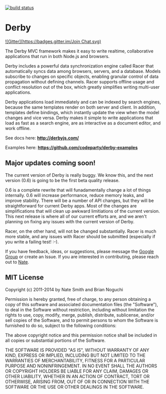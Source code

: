[![build status](https://secure.travis-ci.org/codeparty/derby.png)](http://travis-ci.org/codeparty/derby)

# Derby
[![Gitter](https://badges.gitter.im/Join Chat.svg)](https://gitter.im/james-bay/derby?utm_source=badge&utm_medium=badge&utm_campaign=pr-badge&utm_content=badge)

The Derby MVC framework makes it easy to write realtime, collaborative applications that run in both Node.js and browsers.

Derby includes a powerful data synchronization engine called Racer that automatically syncs data among browsers, servers, and a database. Models subscribe to changes on specific objects, enabling granular control of data propagation without defining channels. Racer supports offline usage and conflict resolution out of the box, which greatly simplifies writing multi-user applications.

Derby applications load immediately and can be indexed by search engines, because the same templates render on both server and client. In addition, templates define bindings, which instantly update the view when the model changes and vice versa. Derby makes it simple to write applications that load as fast as a search engine, are as interactive as a document editor, and work offline.

See docs here: **http://derbyjs.com/**

Examples here: **https://github.com/codeparty/derby-examples**

## Major updates coming soon!

The current version of Derby is really buggy. We know this, and the next version (0.6) is going to be the first beta quality release.

0.6 is a complete rewrite that will funadamentally change a lot of things internally. 0.6 will increase performance, reduce memory leaks, and improve stability. There will be a number of API changes, but they will be straightforward for current Derby apps. Most of the changes are simplifications that will clean up awkward limitiations of the current version. This next release is where all of our current efforts are, and we aren't planning on fixing any issues with the current version of Derby.

Racer, on the other hand, will not be changed substantially. Racer is much more stable, and any issues with Racer should be submitted (especially if you write a failing test! :-).

If you have feedback, ideas, or suggestions, please message the [Google Group](http://groups.google.com/group/derbyjs) or create an Issue. If you are interested in contributing, please reach out to [Nate](https://github.com/nateps).

## MIT License
Copyright (c) 2011-2014 by Nate Smith and Brian Noguchi

Permission is hereby granted, free of charge, to any person obtaining a copy
of this software and associated documentation files (the "Software"), to deal
in the Software without restriction, including without limitation the rights
to use, copy, modify, merge, publish, distribute, sublicense, and/or sell
copies of the Software, and to permit persons to whom the Software is
furnished to do so, subject to the following conditions:

The above copyright notice and this permission notice shall be included in
all copies or substantial portions of the Software.

THE SOFTWARE IS PROVIDED "AS IS", WITHOUT WARRANTY OF ANY KIND, EXPRESS OR
IMPLIED, INCLUDING BUT NOT LIMITED TO THE WARRANTIES OF MERCHANTABILITY,
FITNESS FOR A PARTICULAR PURPOSE AND NONINFRINGEMENT. IN NO EVENT SHALL THE
AUTHORS OR COPYRIGHT HOLDERS BE LIABLE FOR ANY CLAIM, DAMAGES OR OTHER
LIABILITY, WHETHER IN AN ACTION OF CONTRACT, TORT OR OTHERWISE, ARISING FROM,
OUT OF OR IN CONNECTION WITH THE SOFTWARE OR THE USE OR OTHER DEALINGS IN
THE SOFTWARE.
